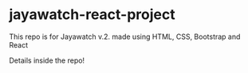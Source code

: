 # jayawatch-react-project
This repo is for Jayawatch v.2. made using HTML, CSS, Bootstrap and React

Details inside the repo!
